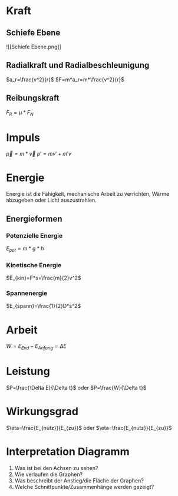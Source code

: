 # Kraft
## Schiefe Ebene
![[Schiefe Ebene.png]]
## Radialkraft und Radialbeschleunigung
$a_r=\frac{v^2}{r}$
$F=m*a_r=m*\frac{v^2}{r}$
## Reibungskraft
$F_R=\mu*F_N$
# Impuls
$\vec{p}=m*\vec{v}$
$p'=mv'+m'v$
# Energie
Energie ist die Fähigkeit, mechanische Arbeit zu verrichten, Wärme abzugeben oder Licht auszustrahlen.
## Energieformen
### Potenzielle Energie
$E_{pot}=m*g*h$
### Kinetische Energie
$E_{kin}=F*s=\frac{m}{2}v^2$
### Spannenergie
$E_{spann}=\frac{1}{2}D*s^2$
# Arbeit
$W=E_{End}-E_{Anfang}=\Delta E$
# Leistung
$P=\frac{\Delta E}{\Delta t}$ oder $P=\frac{W}{\Delta t}$
# Wirkungsgrad
$\eta=\frac{E_{nutz}}{E_{zu}}$ oder $\eta=\frac{E_{nutz}}{E_{zu}}$
# Interpretation Diagramm
1. Was ist bei den Achsen zu sehen?
2. Wie verlaufen die Graphen?
3. Was beschreibt der Anstieg/die Fläche der Graphen?
4. Welche Schnittpunkte/Zusammenhänge werden gezeigt?